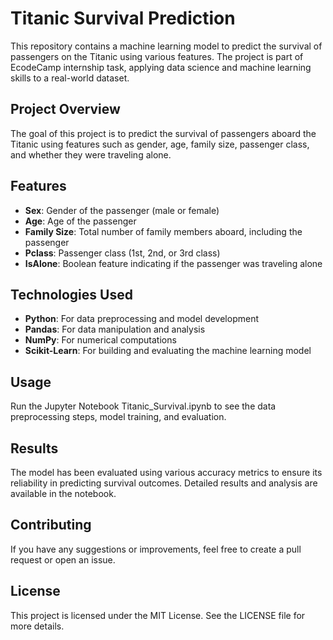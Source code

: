 # Titanic Survival Prediction
This repository contains a machine learning model to predict the survival of passengers on the Titanic using various features. The project is part of EcodeCamp internship task, applying data science and machine learning skills to a real-world dataset.
## Project Overview
The goal of this project is to predict the survival of passengers aboard the Titanic using features such as gender, age, family size, passenger class, and whether they were traveling alone.
## Features
- **Sex**: Gender of the passenger (male or female)
- **Age**: Age of the passenger
- **Family Size**: Total number of family members aboard, including the passenger
- **Pclass**: Passenger class (1st, 2nd, or 3rd class)
- **IsAlone**: Boolean feature indicating if the passenger was traveling alone
## Technologies Used
- **Python**: For data preprocessing and model development
- **Pandas**: For data manipulation and analysis
- **NumPy**: For numerical computations
- **Scikit-Learn**: For building and evaluating the machine learning model
## Usage
Run the Jupyter Notebook Titanic_Survival.ipynb to see the data preprocessing steps, model training, and evaluation.
## Results
The model has been evaluated using various accuracy metrics to ensure its reliability in predicting survival outcomes. Detailed results and analysis are available in the notebook.
## Contributing
If you have any suggestions or improvements, feel free to create a pull request or open an issue.
## License
This project is licensed under the MIT License. See the LICENSE file for more details. 
